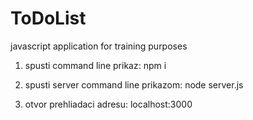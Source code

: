 # ToDoList
javascript application for training purposes

1. spusti command line prikaz:
npm i

2. spusti server command line prikazom:
node server.js

3. otvor prehliadaci adresu:
localhost:3000
